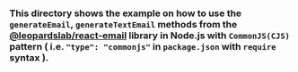 ### This directory shows the example on how to use the `generateEmail`, `generateTextEmail` methods from the [@leopardslab/react-email](https://www.npmjs.com/package/@leopardslab/react-email) library in Node.js with `CommonJS(CJS)` pattern ( i.e. `"type": "commonjs"` in `package.json` with `require` syntax ).
